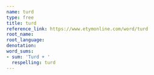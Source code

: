 ```yaml
---
name: turd
type: free
title: turd
reference_link: https://www.etymonline.com/word/turd
root_name: 
root_language: 
denotation: 
word_sums:
- sum: 'Turd + '
  respelling: turd
---
```

